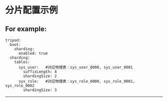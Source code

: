 # 分片配置示例

For example:
------------------------------------------------------------------------------------------------------------------
    tripod:
      boot:
        sharding:
          enabled: true
      sharding:
        tables:
          sys_user:   #对应物理表：sys_user_0000, sys_user_0001
            suffixLength: 4
            shardingSize: 2
          sys_role:   #对应物理表：sys_role_0000, sys_role_0001, sys_role_0002
            shardingSize: 3
------------------------------------------------------------------------------------------------------------------
